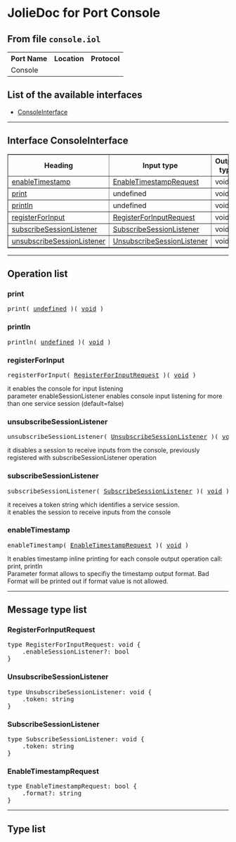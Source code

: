 <html>
<head></head><body>
<h1>JolieDoc for Port Console</h1>
<h2>From file <code>console.iol
</code></h2>
<table>
<tr>
<th>Port Name</th>
<th>Location</th>
<th>Protocol</th>
</tr>
<tr>
<td>Console</td>
<td></td>
<td></td>
</tr>
</table>
<h2>List of the available interfaces</h2>
<ul>
<li><a href="#ConsoleInterface">ConsoleInterface </a>
</ul>
<hr>
<h2 id=ConsoleInterface>Interface ConsoleInterface</h2>
<a name="ConsoleInterface"></a>
<table border="1">
<tr>
<th>Heading</th>
<th>Input type</th>
<th>Output type</th>
<th>Faults</th>
</tr>
<tr>
<td><a href="#enableTimestamp">enableTimestamp</a></td>
<td><a href="#EnableTimestampRequest">EnableTimestampRequest</a><br /></td>
<td>void<br /></td>
<td>
</td>
</tr>
<tr>
<td><a href="#print">print</a></td>
<td>undefined<br /></td>
<td>void<br /></td>
<td>
</td>
</tr>
<tr>
<td><a href="#println">println</a></td>
<td>undefined<br /></td>
<td>void<br /></td>
<td>
</td>
</tr>
<tr>
<td><a href="#registerForInput">registerForInput</a></td>
<td><a href="#RegisterForInputRequest">RegisterForInputRequest</a><br /></td>
<td>void<br /></td>
<td>
</td>
</tr>
<tr>
<td><a href="#subscribeSessionListener">subscribeSessionListener</a></td>
<td><a href="#SubscribeSessionListener">SubscribeSessionListener</a><br /></td>
<td>void<br /></td>
<td>
</td>
</tr>
<tr>
<td><a href="#unsubscribeSessionListener">unsubscribeSessionListener</a></td>
<td><a href="#UnsubscribeSessionListener">UnsubscribeSessionListener</a><br /></td>
<td>void<br /></td>
<td>
</td>
</tr>
</table>
<hr>
<h2>Operation list</h2>
<div class="operation-title"><a name="print"></a><h3 id="print">print</h3></div>
<pre>print( <a href="#undefined">undefined</a> )( <a href="#void">void</a> )
</pre>
<div class="operation-title"><a name="println"></a><h3 id="println">println</h3></div>
<pre>println( <a href="#undefined">undefined</a> )( <a href="#void">void</a> )
</pre>
<div class="operation-title"><a name="registerForInput"></a><h3 id="registerForInput">registerForInput</h3></div>
<pre>registerForInput( <a href="#RegisterForInputRequest">RegisterForInputRequest</a> )( <a href="#void">void</a> )
</pre>
<span class="opdoc"><p>it enables the console for input listening<br>	  parameter enableSessionListener enables console input listening for more than one service session (default=false)</p></span>
<div class="operation-title"><a name="unsubscribeSessionListener"></a><h3 id="unsubscribeSessionListener">unsubscribeSessionListener</h3></div>
<pre>unsubscribeSessionListener( <a href="#UnsubscribeSessionListener">UnsubscribeSessionListener</a> )( <a href="#void">void</a> )
</pre>
<span class="opdoc"><p>it disables a session to receive inputs from the console, previously registered with subscribeSessionListener operation</p></span>
<div class="operation-title"><a name="subscribeSessionListener"></a><h3 id="subscribeSessionListener">subscribeSessionListener</h3></div>
<pre>subscribeSessionListener( <a href="#SubscribeSessionListener">SubscribeSessionListener</a> )( <a href="#void">void</a> )
</pre>
<span class="opdoc"><p>it receives a token string which identifies a service session.<br>	 it enables the session to receive inputs from the console</p></span>
<div class="operation-title"><a name="enableTimestamp"></a><h3 id="enableTimestamp">enableTimestamp</h3></div>
<pre>enableTimestamp( <a href="#EnableTimestampRequest">EnableTimestampRequest</a> )( <a href="#void">void</a> )
</pre>
<span class="opdoc"><p>It enables timestamp inline printing for each console output operation call: print, println<br>		Parameter format allows to specifiy the timestamp output format. Bad Format will be printed out if format value is not allowed.</p></span>
<hr>
<h2>Message type list</h2>
<a name="RegisterForInputRequest"></a><h3 id="RegisterForInputRequest">RegisterForInputRequest</h3>
<pre lang="jolie">type RegisterForInputRequest: void { 
    .enableSessionListener?: bool
}</pre>
<a name="UnsubscribeSessionListener"></a><h3 id="UnsubscribeSessionListener">UnsubscribeSessionListener</h3>
<pre lang="jolie">type UnsubscribeSessionListener: void { 
    .token: string
}</pre>
<a name="SubscribeSessionListener"></a><h3 id="SubscribeSessionListener">SubscribeSessionListener</h3>
<pre lang="jolie">type SubscribeSessionListener: void { 
    .token: string
}</pre>
<a name="EnableTimestampRequest"></a><h3 id="EnableTimestampRequest">EnableTimestampRequest</h3>
<pre lang="jolie">type EnableTimestampRequest: bool { 
    .format?: string
}</pre>
<hr>
<h2>Type list</h2>
</body>
</html>
